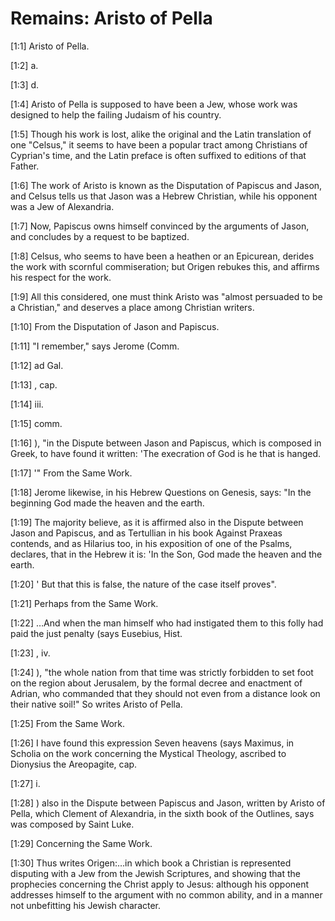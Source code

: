 # Remains: Aristo of Pella

[1:1] Aristo of Pella.

[1:2] a.

[1:3] d.

[1:4] Aristo of Pella is supposed to have been a Jew, whose work was designed to help the failing Judaism of his country.

[1:5] Though his work is lost, alike the original and the Latin translation of one "Celsus," it seems to have been a popular tract among Christians of Cyprian's time, and the Latin preface is often suffixed to editions of that Father.

[1:6] The work of Aristo is known as the Disputation of Papiscus and Jason, and Celsus tells us that Jason was a Hebrew Christian, while his opponent was a Jew of Alexandria.

[1:7] Now, Papiscus owns himself convinced by the arguments of Jason, and concludes by a request to be baptized.

[1:8] Celsus, who seems to have been a heathen or an Epicurean, derides the work with scornful commiseration; but Origen rebukes this, and affirms his respect for the work.

[1:9] All this considered, one must think Aristo was "almost persuaded to be a Christian," and deserves a place among Christian writers.

[1:10] From the Disputation of Jason and Papiscus.

[1:11] "I remember," says Jerome (Comm.

[1:12] ad Gal.

[1:13] , cap.

[1:14] iii.

[1:15] comm.

[1:16] ), "in the Dispute between Jason and Papiscus, which is composed in Greek, to have found it written:  'The execration of God is he that is hanged.

[1:17] '"  From the Same Work.

[1:18] Jerome likewise, in his Hebrew Questions on Genesis, says:  "In the beginning God made the heaven and the earth.

[1:19] The majority believe, as it is affirmed also in the Dispute between Jason and Papiscus, and as Tertullian in his book Against Praxeas contends, and as Hilarius too, in his exposition of one of the Psalms, declares, that in the Hebrew it is:  'In the Son, God made the heaven and the earth.

[1:20] '  But that this is false, the nature of the case itself proves".

[1:21] Perhaps from the Same Work.

[1:22] …And when the man himself who had instigated them to this folly had paid the just penalty (says Eusebius, Hist.

[1:23] , iv.

[1:24] ), "the whole nation from that time was strictly forbidden to set foot on the region about Jerusalem, by the formal decree and enactment of Adrian, who commanded that they should not even from a distance look on their native soil!"  So writes Aristo of Pella.

[1:25] From the Same Work.

[1:26] I have found this expression Seven heavens (says Maximus, in Scholia on the work concerning the Mystical Theology, ascribed to Dionysius the Areopagite, cap.

[1:27] i.

[1:28] ) also in the Dispute between Papiscus and Jason, written by Aristo of Pella, which Clement of Alexandria, in the sixth book of the Outlines, says was composed by Saint Luke.

[1:29] Concerning the Same Work.

[1:30] Thus writes Origen:…in which book a Christian is represented disputing with a Jew from the Jewish Scriptures, and showing that the prophecies concerning the Christ apply to Jesus:  although his opponent addresses himself to the argument with no common ability, and in a manner not unbefitting his Jewish character.

